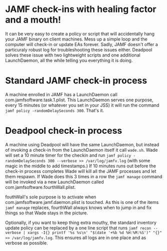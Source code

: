# JAMF check-ins with healing factor and a mouth!

It can be very easy to create a policy or script that will accidentally hang your JAMF binary on client machines. Mess up a simple loop and the computer will check-in or update EAs forever. Sadly, JAMF doesn't offer a particuraly robust log for troubleshooting these issues either. Deadpool solves these issue with two lightweight scripts and one additional LaunchDaemon, all the while telling you everything it is doing.

# Standard JAMF check-in process
A machine enrolled in JAMF has a LaunchDaemon call com.jamfsoftware.task.1.plist. This LaunchDaemon serves one purpose, every 15 minutes (or whatever you set in your JSS) it will run the command `jamf policy -randomDelaySeconds 300`. That's it.

# Deadpool check-in process
A machine using Deadpool will have the same LaunchDaemon, but instead of invoking a check-in from the LaunchDaemon itself it call `wade.sh`. Wade will set a 10 minute timer for the checkin and run `jamf policy -randomDelaySeconds 300 --verbose >> /var/log/jamfv.log` (with some magic in the middle to add timestamps.) If 10 minutes runs out before the check-in process completes Wade will kill all the JAMF processes and let them respawn. If Wade does this 3 times in a row the `jamf manage` command will be invoked via a new LaunchDaemon called com.jamfsoftware.fourthWall.plist. 

fouthWall's sole purpose is to activate when com.jamfsoftware.jamf.daemon.plist is touched. As this is one of the items `jamf manage` replaces, fourthWall always knows when to jump in and fix things so that Wade stays in the picture.

Optionally, if you want to keep thing extra mouthy, the standard inventory update policy can be replaced by a one line script that runs `jamf recon --verbose | xargs -I{} printf '%s %s\n' "$(date '+%b %d %H:%M:%S')" "{}" >> /var/log/jamfv.log`. This ensures all logs are in one place and as verbose as possible.
